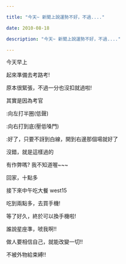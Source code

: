 ```yaml
---

title: "今天~ 新聞上說運勢不好，不過...."

date: 2010-08-18

description: "今天~ 新聞上說運勢不好，不過...."

---
```




今天早上  

  

起來準備去考路考!  

  

原本很緊張，不過一分也沒扣就過啦!  

  

其實是因為考官  

  

:向左打半圈(低聲)  

:向右打到底(壓低嗓門)  

:好了，只要不訝到白線，開到右邊那個場就好了  

  

沒錯，就是這樣過的  

  

有作弊嗎? 我不知道喔~~~  

  

回家，十點多  

  

接下來中午吃大餐 west15  

  

吃到兩點多，去買手機!  

  

等了好久，終於可以換手機啦!  

  

  

誰說星座準，唬我啊!!  

  

做人要相信自己，就能改變一切!!  

不被外物給束縛!!  




